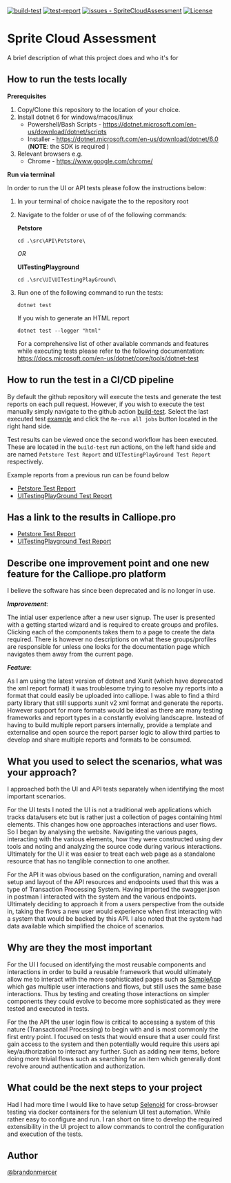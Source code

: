 [![build-test](https://github.com/brandonam/SpriteCloudAssessment/workflows/build-test/badge.svg)](https://github.com/brandonam/SpriteCloudAssessment/actions?query=workflow:"build-test")
[![test-report](https://github.com/brandonam/SpriteCloudAssessment/workflows/test-report/badge.svg)](https://github.com/brandonam/SpriteCloudAssessment/actions?query=workflow:"test-report")
[![issues - SpriteCloudAssessment](https://img.shields.io/github/issues/brandonam/SpriteCloudAssessment)](https://github.com/brandonam/SpriteCloudAssessment/issues)
[![License](https://img.shields.io/badge/License-MIT-blue)](#license)
# Sprite Cloud Assessment

A brief description of what this project does and who it's for

## How to run the tests locally
__Prerequisites__
1. Copy/Clone this repository to the location of your choice.
2. Install dotnet 6 for windows/macos/linux
    - Powershell/Bash Scripts - https://dotnet.microsoft.com/en-us/download/dotnet/scripts
    - Installer - https://dotnet.microsoft.com/en-us/download/dotnet/6.0 (**NOTE**: the SDK is required )
3. Relevant browsers e.g.
    - Chrome - https://www.google.com/chrome/

__Run via terminal__

In order to run the UI or API tests please follow the instructions below:

1. In your terminal of choice navigate the to the repository root
2. Navigate to the folder or use of of the following commands: 

    **Petstore**
    ```
    cd .\src\API\Petstore\
    ```
    _OR_
    
    **UITestingPlayground**
    ```
    cd .\src\UI\UITestingPlayGround\
    ```

3. Run one of the following command to run the tests:
    ``` 
    dotnet test
    ```
    If you wish to generate an HTML report
    ``` 
    dotnet test --logger "html"
    ```
    For a comprehensive list of other available commands and features while executing tests please refer to the following documentation: https://docs.microsoft.com/en-us/dotnet/core/tools/dotnet-test


## How to run the test in a CI/CD pipeline

By default the github repository will execute the tests and generate the test reports on each pull request. However, if you wish to execute the test manually simply navigate to the github action [build-test](https://github.com/brandonam/SpriteCloudAssessment/actions/workflows/build-test.yml). Select the last executed test [example](https://github.com/brandonam/SpriteCloudAssessment/actions/runs/2773281212) and click the `Re-run all jobs` button located in the right hand side.

Test results can be viewed once the second workflow has been executed. These are located in the `build-test` run actions, on the left hand side and are named `Petstore Test Report` and `UITestingPlayGround Test Report` respectively.

Example reports from a previous run can be found below
- [Petstore Test Report](https://github.com/brandonam/SpriteCloudAssessment/runs/7607082433?check_suite_focus=true)
- [UITestingPlayGround Test Report](https://github.com/brandonam/SpriteCloudAssessment/runs/7607082243?check_suite_focus=true)

## Has a link to the results in Calliope.pro

- [Petstore Test Report](https://app.calliope.pro/reports/140632) 
- [UITestingPlayground Test Report](https://app.calliope.pro/reports/140633) 

## Describe one improvement point and one new feature for the Calliope.pro platform

I believe the software has since been deprecated and is no longer in use. 

**_Improvement_**:

The intial user experience after a new user signup. The user is presented with a getting started wizard and is required to create groups and profiles. Clicking each of the components takes them to a page to create the data required. There is however no descriptions on what these groups/profiles are responsible for unless one looks for the documentation page which navigates them away from the current page.

**_Feature_**:

As I am using the latest version of dotnet and Xunit (which have deprecated the xml report format) it was troublesome trying to resolve my reports into a format that could easily be uploaded into calliope. I was able to find a third party library that still supports xunit v2 xml format and generate the reports. However support for more formats would be ideal as there are many testing frameworks and report types in a constantly evolving landscapre. Instead of having to build multiple report parsers internally, provide a template and externalise and open source the report parser logic to allow third parties to develop and share multiple reports and formats to be consumed.

## What you used to select the scenarios, what was your approach?

I approached both the UI and API tests separately when identifying the most important scenarios. 

For the UI tests I noted the UI is not a traditional web applications which tracks data/users etc but is rather just a collection of pages containing html elements. This changes how one approaches interactions and user flows. So I began by analysing the website. Navigating the various pages, interacting with the various elements, how they were constructed using dev tools and noting and analyzing the source code during various interactions. Ultimately for the UI it was easier to treat each web page as a standalone resource that has no tanglible connection to one another.

For the API it was obvious based on the configuration, naming and overall setup and layout of the API resources and endpooints used that this was a type of Transaction Processing System. Having imported the swagger.json in postman I interacted with the system and the various endpoints. Ultimately deciding to approach it from a users perspective from the outside in, taking the flows a new user would experience when first interacting with a system that would be backed by this API. I also noted that the system had data available which simplified the choice of scenarios.

## Why are they the most important
For the UI I focused on identifying the most reusable components and interactions in order to build a reusable framework that would ultimately allow me to interact with the more sophisticated pages such as [SampleApp](http://www.uitestingplayground.com/sampleapp) which gas multiple user interactions and flows, but still uses the same base interactions. Thus by testing and creating those interactions on simpler components they could evolve to become more sophisticated as they were tested and executed in tests.

For the the API the user login flow is critical to accessing a system of this nature (Transactional Processing) to begin with and is most commonly the first entry point. I focused on tests that would ensure that a user could first gain access to the system and then potentially would require this users api key/authorization to interact any further. Such as adding new items, before doing more trivial flows such as searching for an item which generally dont revolve around authentication and authorization.

## What could be the next steps to your project
Had I had more time I would like to have setup [Selenoid](https://aerokube.com/selenoid/) for cross-browser testing via docker containers for the selenium UI test automation. While rather easy to configure and run. I ran short on time to develop the required extensibility in the UI project to allow commands to control the configuration and execution of the tests.

## Author

[@brandonmercer](https://github.com/brandonam)

